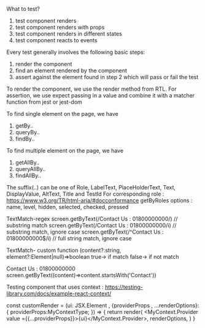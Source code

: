 What to test?
1. test component renders
2. test component renders with props
3. test component renders in different states
4. test component reacts to events

Every test generally involves the following basic steps:
1. render the component
2. find an element rendered by the component
3. assert against the element found in step 2 which will pass or fail the test

To render the component, we use the render method from RTL.
For assertion, we use expect passing in a value and combine it with a matcher function from jest or jest-dom

To find single element on the page, we have
1. getBy..
2. queryBy..
3. findBy..

To find multiple element on the page, we have 
1. getAllBy..
2. queryAllBy..
3. findAllBy.. 

The suffix(..) can be one of Role, LabelText, PlaceHolderText, Text, DisplayValue, AltText, Title and TestId
For corresponding role : https://www.w3.org/TR/html-aria/#docconformance
getByRoles options : name, level, hidden, selected, checked, pressed

TextMatch-regex
screen.getByText(/Contact Us : 01800000000/) // substring match
screen.getByText(/Contact Us : 01800000000/i) // substring match, ignore case
screen.getByText(/^Contact Us : 01800000000$/i) // full string match, ignore case

TextMatch- custom function
(content?:string, element?:Element|null)=>boolean
true-> if match
false-> if not match
<div>Contact Us : 01800000000</div>
screen.getByText((content)=>content.startsWith('Contact'))

Testing component that uses context : https://testing-library.com/docs/example-react-context/

const customRender = (ui: JSX.Element , {providerProps , ...renderOptions}: { providerProps:MyContextType; }) => {
    return render(
      <MyContext.Provider value ={{...providerProps}}>{ui}</MyContext.Provider>,
      renderOptions,
    )
  }
